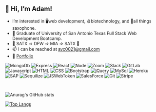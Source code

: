 ## 👋 Hi, I’m Adam!
- I’m interested in 🖥️web development, 🩸biotechnology, and 🎷all things saxophone.
- 🌱 Graduate of University of San Antonio Texas Full Stack Web Development Bootcamp. 
- 🛫 SATX => DFW => MIA => SATX 🛬
- 📫 I can be reached at avc0021@gmail.com
- 💼 [Portfolio](https://github.com/avc0021/Portfolio-3.0/deployments/activity_log?environment=github-pages)


![MongoDb](https://img.shields.io/badge/MongoDB-4EA94B?style=plastic&logo=mongodb&logoColor=white)
![Express](https://img.shields.io/badge/Express.js-000000?style=plastic&logo=express&logoColor=white)
![React](https://img.shields.io/badge/React-20232A?style=plastic&logo=react&logoColor=61DAFB) 
![Node](https://img.shields.io/badge/Node.js-339933?style=plastic&logo=nodedotjs&logoColor=white) 
![Zoom](https://img.shields.io/badge/Zoom-2D8CFF?style=plastic&logo=zoom&logoColor=white) 
![Slack](https://img.shields.io/badge/Slack-4A154B?style=plastic&logo=slack&logoColor=white)
![GitLab](https://img.shields.io/badge/GitLab-330F63?style=plastic&logo=gitlab&logoColor=white)
</br>
![Javascript](https://img.shields.io/badge/JavaScript-F7DF1E?style=plastic&logo=javascript&logoColor=black)
![HTML](https://img.shields.io/badge/HTML5-E34F26?style=plastic&logo=html5&logoColor=white)
![CSS](https://img.shields.io/badge/CSS3-1572B6?style=plastic&logo=css3&logoColor=white)
![Bootstrap](https://img.shields.io/badge/Bootstrap-563D7C?style=plastic&logo=bootstrap&logoColor=white)
![jQuery](https://img.shields.io/badge/jQuery-0769AD?style=plastic&logo=jquery&logoColor=white)
![MySql](https://img.shields.io/badge/MySQL-00000F?style=plastic&logo=mysql&logoColor=white)
![Heroku](https://img.shields.io/badge/Heroku-430098?style=plastic&logo=heroku&logoColor=white)
</br>
![SAP](https://img.shields.io/badge/SAP-0FAAFF?style=plastic&logo=sap&logoColor=white)
![Sequilize](https://img.shields.io/badge/sequelize-323330?style=plastic&logo=sequelize&logoColor=blue)
![JSWebToken](https://img.shields.io/badge/json%20web%20tokens-323330?style=plastic&logo=json-web-tokens&logoColor=pink)
![SalesForce](https://img.shields.io/badge/Salesforce-00A1E0?style=plastic&logo=Salesforce&logoColor=white)
![Git](https://img.shields.io/badge/GIT-E44C30?style=plastic&logo=git&logoColor=white)
![Stripe](https://img.shields.io/badge/Stripe-626CD9?style=plastic&logo=Stripe&logoColor=white)


</br>

![Anurag's GitHub stats](https://github-readme-stats.vercel.app/api?username=avc0021&anuraghazra&show_icons=true&theme=dark&hide=stars)

[![Top Langs](https://github-readme-stats.vercel.app/api/top-langs/?username=avc0021&layout=compact&theme=dark)](https://github.com/anuraghazra/github-readme-stats)


